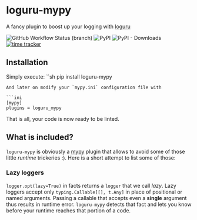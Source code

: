 # loguru-mypy

A fancy plugin to boost up your logging with [loguru](https://github.com/Delgan/loguru)

![GitHub Workflow Status (branch)](https://img.shields.io/github/workflow/status/kornicameister/loguru-mypy/CI/master)
![PyPI](https://img.shields.io/pypi/v/loguru-mypy)
![PyPI - Downloads](https://img.shields.io/pypi/dm/loguru-mypy)
[![time tracker](https://wakatime.com/badge/github/kornicameister/loguru-mypy.svg)](https://wakatime.com/badge/github/kornicameister/loguru-mypy)

## Installation

Simply execute:
``sh
pip install loguru-mypy

````
And later on modify your `mypy.ini` configuration file with

```ini
[mypy]
plugins = loguru_mypy
````

That is all, your code is now ready to be linted.

## What is included?

`loguru-mypy` is obviously a [mypy](https://github.com/python/mypy) plugin that allows to avoid
some of those little _runtime_ trickeries :).
Here is a short attempt to list some of those:

### Lazy loggers

`logger.opt(lazy=True)` in facts returns a `logger` that we call _lazy_. Lazy loggers accept only
`typing.Callable[[], t.Any]` in place of positional or named arguments. Passing a callable that
accepts even a **single** argument thus results in runtime error. `loguru-mypy` detects that fact
and lets you know before your runtime reaches that portion of a code.
